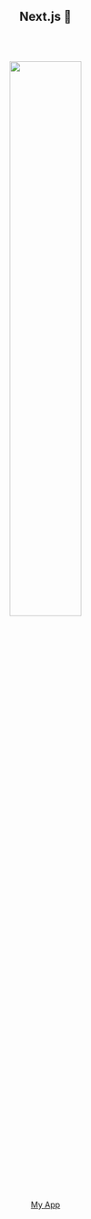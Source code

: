 <h2 align="center">Next.js 🥇</h2>
<br/><br/>

<p align="center">
  <a href="https://mockend.com/" target="_blank">
    <img src="https://www.hostnextra.com/kb/wp-content/uploads/2021/01/4-steps-to-install-nodejs-on-ubuntu-20-04.png" height="50%" width="50%"><br/><br/><br/><br/>
   <a href="https://jagres.netlify.app" align="center">My App</a>
</p>

<p>&nbsp;</p>
